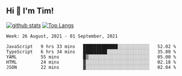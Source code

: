 ## Hi 👋 I'm Tim!
  
  [![github stats](https://github-readme-stats.vercel.app/api?username=thostetler&theme=dracula&count_private=true&show_icons=true)](https://github.com/thostetler/github-readme-stats)
  [![Top Langs](https://github-readme-stats.vercel.app/api/top-langs/?username=thostetler&layout=compact&count_private=true&theme=dracula&show_icons=true)](https://github.com/thostetler/github-readme-stats)
 
<!--START_SECTION:waka-->
```text
Week: 26 August, 2021 - 01 September, 2021

JavaScript   9 hrs 33 mins   █████████████░░░░░░░░░░░░   52.02 % 
TypeScript   6 hrs 34 mins   █████████░░░░░░░░░░░░░░░░   35.80 % 
YAML         55 mins         █▒░░░░░░░░░░░░░░░░░░░░░░░   05.00 % 
HTML         24 mins         ▓░░░░░░░░░░░░░░░░░░░░░░░░   02.18 % 
JSON         22 mins         ▓░░░░░░░░░░░░░░░░░░░░░░░░   02.04 % 
```
<!--END_SECTION:waka-->
